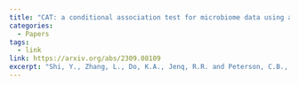 ```yaml
---
title: "CAT: a conditional association test for microbiome data using a leave-out approach"
categories:
  - Papers
tags:
  - link
link: https://arxiv.org/abs/2309.08109
excerpt: "Shi, Y., Zhang, L., Do, K.A., Jenq, R.R. and Peterson, C.B., 2023. CAT: a conditional association test for microbiome data using a leave-out approach. arXiv preprint arXiv:2309.08109."
---
```

